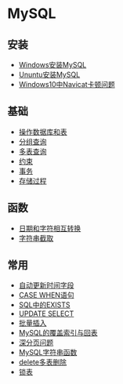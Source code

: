 # MySQL

## 安装
- <a href="java/MySQL/Windows安装MySQL.md">Windows安装MySQL</a>
- <a href="java/MySQL/Ununtu安装MySQL.md">Ununtu安装MySQL</a>
- <a href="java/MySQL/Windows10中Navicat卡顿问题.md">Windows10中Navicat卡顿问题</a>

## 基础
- <a href="java/MySQL/操作数据库和表.md">操作数据库和表</a>
- <a href="java/MySQL/分组查询.md">分组查询</a>
- <a href="java/MySQL/多表查询.md">多表查询</a>
- <a href="java/MySQL/约束.md">约束</a>
- <a href="java/MySQL/事务.md">事务</a>
- <a href="java/MySQL/存储过程.md">存储过程</a>

## 函数
- <a href="java/MySQL/函数/日期和字符相互转换.md">日期和字符相互转换</a>
- <a href="java/MySQL/函数/字符串截取.md">字符串截取</a>

## 常用
- <a href="java/MySQL/自动更新时间字段.md">自动更新时间字段</a>
- <a href="java/MySQL/case_when.md">CASE WHEN语句</a>
- <a href="java/MySQL/SQL中的EXISTS.md">SQL中的EXISTS</a>
- <a href="java/MySQL/UPDATE_SELECT.md">UPDATE SELECT</a>
- <a href="java/MySQL/批量插入.md">批量插入</a>
- <a href="java/MySQL/MySQL的覆盖索引与回表.md">MySQL的覆盖索引与回表</a>
- <a href="java/MySQL/深分页问题.md">深分页问题</a>
- <a href="java/MySQL/MySQL字符串函数.md">MySQL字符串函数</a>
- <a href="java/MySQL/delete多表删除.md">delete多表删除</a>
- <a href="java/MySQL/锁表.md">锁表</a>
